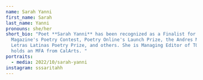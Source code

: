 ```yaml
---
name: Sarah Yanni
first_name: Sarah
last_name: Yanni
pronouns: she/her
short_bio: "Poet **Sarah Yanni** has been recognized as a Finalist for BOMB
  Magazine's Poetry Contest, Poetry Online's Launch Prize, the Andres Montoya
  Letras Latinas Poetry Prize, and others. She is Managing Editor of TQR and
  holds an MFA from CalArts. "
portraits:
  - media: 2022/10/sarah-yanni
instagram: sssaritahh
---
```

